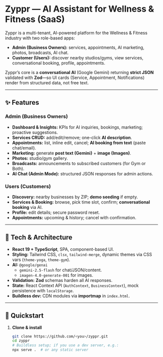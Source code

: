 # Zyppr — AI Assistant for Wellness & Fitness (SaaS)

Zyppr is a multi-tenant, AI-powered platform for the Wellness & Fitness industry with two role-based apps:

- **Admin (Business Owners):** services, appointments, AI marketing, photos, broadcasts, AI chat.
- **Customer (Users):** discover nearby studios/gyms, view services, conversational booking, profile, appointments.

Zyppr’s core is a **conversational AI** (Google Gemini) returning **strict JSON** validated with **Zod**—so UI cards (Service, Appointment, Notifications) render from structured data, not free text.


---

## ✨ Features

### Admin (Business Owners)
- **Dashboard & Insights:** KPIs for AI inquiries, bookings, marketing; proactive suggestions.
- **Services CRUD:** add/edit/remove; one-click **AI description**.
- **Appointments:** list, inline edit, cancel; **AI booking from text** (paste chat/email).
- **Marketing:** generate **post text (Gemini)** + **image (Imagen)**.
- **Photos:** studio/gym gallery.
- **Broadcasts:** announcements to subscribed customers (for Gym or Both).
- **AI Chat (Admin Mode):** structured JSON responses for admin actions.

### Users (Customers)
- **Discovery:** nearby businesses by ZIP; **demo seeding** if empty.
- **Services & Booking:** browse, pick time slot, confirm; **conversational booking** via AI.
- **Profile:** edit details; secure password reset.
- **Appointments:** upcoming & history; cancel with confirmation.

---

## 🧱 Tech & Architecture

- **React 19 + TypeScript**, SPA, component-based UI.
- **Styling:** Tailwind CSS, `clsx`, `tailwind-merge`, dynamic themes via CSS vars (`theme-yoga`, `theme-gym`).
- **AI:** `@google/genai`
  - `gemini-2.5-flash` for chat/JSON/content.
  - `imagen-4.0-generate-001` for images.
- **Validation:** **Zod** schemas harden all AI responses.
- **State:** React Context API (`AuthContext`, `BusinessContext`), mock persistence with `localStorage`.
- **Buildless dev:** CDN modules via **importmap** in `index.html`.

---

## 🚀 Quickstart

1. **Clone & install**
   ```bash
   git clone https://github.com/<you>/zyppr.git
   cd zyppr
   # Buildless setup; if you use a dev server, e.g.:
   npx serve .  # or any static server
